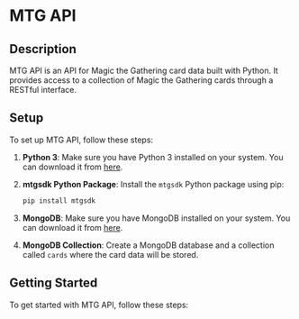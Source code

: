 # MTG API

## Description
MTG API is an API for Magic the Gathering card data built with Python. It provides access to a collection of Magic the Gathering cards through a RESTful interface.

## Setup
To set up MTG API, follow these steps:

1. **Python 3**: Make sure you have Python 3 installed on your system. You can download it from [here](https://www.python.org/downloads/).

2. **mtgsdk Python Package**: Install the `mtgsdk` Python package using pip:
   ```bash
   pip install mtgsdk
   ```

3. **MongoDB**: Make sure you have MongoDB installed on your system. You can download it from [here](https://www.mongodb.com/try/download/community).

4. **MongoDB Collection**: Create a MongoDB database and a collection called `cards` where the card data will be stored.

## Getting Started
To get started with MTG API, follow these steps:

